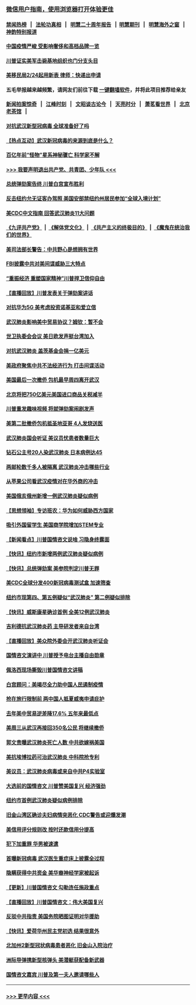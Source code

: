 ### [微信用户指南，使用浏览器打开体验更佳](https://github.com/gfw-breaker/banned-news1/blob/master/indexes/wechat-guide.md?t=0)
#### [禁闻热榜](热点新闻.md?t=0)  &nbsp;&nbsp;|&nbsp;&nbsp; [法轮功真相](https://github.com/gfw-breaker/truth/blob/master/README.md?t=0) &nbsp;&nbsp;|&nbsp;&nbsp; [明慧二十周年报告](https://github.com/gfw-breaker/mh-reports/blob/master/README.md?t=0) &nbsp;&nbsp;|&nbsp;&nbsp;[明慧期刊](https://github.com/gfw-breaker/mh-qikan) &nbsp;&nbsp;|&nbsp;&nbsp; [明慧海外之窗](https://github.com/gfw-breaker/mh-news/blob/master/README.md?t=0) &nbsp;&nbsp;|&nbsp;&nbsp; [神韵特别报道](https://github.com/gfw-breaker/mh-news/blob/master/shenyun.md?t=0)
#### [中国疫情严峻 受影响奢侈和高档品牌一览](../pages/nsc412/n11850319.md?t=02071233) 
#### [川普证实美军击毙基地组织也门分支头目](../pages/nsc412/n11850383.md?t=02071233) 
#### [美移民局2/24起用新表 律师：快递出申请](../pages/nsc412/n11848220.md?t=02071233) 
#### 五毛举报越来越频繁，请网友们前往下载 [一键翻墙软件](https://github.com/gfw-breaker/ssr-accounts)，并将此项目推荐给亲友
#### [新闻拍案惊奇](https://github.com/gfw-breaker/banned-news1/blob/master/pages/link4.md) &nbsp;&nbsp;|&nbsp;&nbsp; [江峰时刻](https://github.com/gfw-breaker/banned-news1/blob/master/pages/link4.md) &nbsp;&nbsp;|&nbsp;&nbsp; [文昭谈古论今](https://github.com/gfw-breaker/banned-news1/blob/master/pages/link4.md) &nbsp;&nbsp;|&nbsp;&nbsp; [天亮时分](https://github.com/gfw-breaker/banned-news1/blob/master/pages/link4.md) &nbsp;&nbsp;|&nbsp;&nbsp; [萧茗看世界](https://github.com/gfw-breaker/banned-news1/blob/master/pages/link4.md) &nbsp;&nbsp;|&nbsp;&nbsp; [北京老茶馆](https://github.com/gfw-breaker/banned-news1/blob/master/pages/link4.md) &nbsp;&nbsp;|&nbsp;&nbsp; 
#### [对抗武汉新型冠病毒 全球准备好了吗](../pages/nsc412/n11850142.md?t=02071233) 
#### [【热点互动】武汉新冠病毒的来源到底是什么？](../pages/nsc412/n11849749.md?t=02071233) 
#### [百亿年前“怪物”星系神秘骤亡 科学家不解](../pages/nsc412/n11849863.md?t=02071233) 
#### [>>> 我要声明退出共产党、共青团、少年队 <<<](https://github.com/begood0513/goodnews/blob/master/quit/letter.md) 
#### [总统弹劾案告终 川普白宫宣布胜利](../pages/nsc412/n11849985.md?t=02071233) 
#### [反击纽约允无证客办驾照  美国安部禁纽约州居民参加“全球入境计划”](../pages/nsc412/n11849828.md?t=02071233) 
#### [美CDC中文指南 回答武汉肺炎11大问题](../pages/nsc412/n11849703.md?t=02071233) 
#### [《九评共产党》](https://github.com/begood0513/9ping.md/blob/master/README.md) &nbsp;|&nbsp; [《解体党文化》](../../../../jtdwh.md/blob/master/README.md)  &nbsp;|&nbsp; [《共产主义的终极目的》](../../../../gczydzjmd.md/blob/master/README.md) &nbsp;|&nbsp; [《魔鬼在统治我们的世界》](../../../../mgztzwmdsj.md/blob/master/README.md) 
#### [美司法部长警告：中共野心是想拥有世界](../pages/nsc412/n11849769.md?t=02071233) 
#### [FBI披露中共对美间谍威胁三大特点](../pages/nsc412/n11849700.md?t=02071233) 
#### [“重振经济 重塑国家精神”川普捍卫信仰自由](../pages/nsc412/n11849641.md?t=02071233) 
#### [【直播回放】川普发表关于弹劾案讲话](../pages/nsc412/n11849472.md?t=02071233) 
#### [对抗华为5G 美考虑投资诺基亚和爱立信](../pages/nsc412/n11849510.md?t=02071233) 
#### [武汉肺炎影响美中贸易协议？姆钦：暂不会](../pages/nsc412/n11849497.md?t=02071233) 
#### [世卫执委会会议 美日欧发声挺台湾加入](../pages/nsc412/n11849433.md?t=02071233) 
#### [对抗武汉肺炎 盖茨基金会捐一亿美元](../pages/nsc412/n11848953.md?t=02071233) 
#### [美政府聚焦中共不法经济行为 打击间谍活动](../pages/nsc412/n11849322.md?t=02071233) 
#### [美国最后一次撤侨 包机最早周四离开武汉](../pages/nsc412/n11849395.md?t=02071233) 
#### [北京将把750亿美元美国进口商品关税减半](../pages/nsc412/n11848896.md?t=02071233) 
#### [川普重发趣味视频 将就弹劾案闹剧发声](../pages/nsc412/n11848715.md?t=02071233) 
#### [美第二批撤侨包机抵圣地亚哥 4人发烧送医](../pages/nsc412/n11847923.md?t=02071233) 
#### [武汉肺炎国会听证 美议员忧患者数量巨大](../pages/nsc412/n11844851.md?t=02071233) 
#### [钻石公主号20人染武汉肺炎 日本病例达45](../pages/nsc412/n11847823.md?t=02071233) 
#### [两邮轮数千多人被隔离 武汉肺炎冲击哪些行业](../pages/nsc412/n11847456.md?t=02071233) 
#### [从苹果公司看武汉疫情对在华外商的冲击](../pages/nsc412/n11847586.md?t=02071233) 
#### [美国俄亥俄州新增一例武汉肺炎疑似病例](../pages/nsc412/n11847714.md?t=02071233) 
#### [【思想领袖】专访班农：华为如何威胁西方国家](../pages/nsc412/n11847306.md?t=02071233) 
#### [吸引外国留学生 美国商学院增加STEM专业](../pages/nsc412/n11847417.md?t=02071233) 
#### [【新闻看点】川普国情咨文说啥 习隐身终露面](../pages/nsc412/n11847016.md?t=02071233) 
#### [【快讯】纽约市新增两例武汉肺炎疑似病例](../pages/nsc412/n11847250.md?t=02071233) 
#### [【快讯】总统弹劾案 美参院判定川普无罪](../pages/nsc412/n11847316.md?t=02071233) 
#### [美CDC全球分发400新冠病毒测试盒 加速筛查](../pages/nsc412/n11847260.md?t=02071233) 
#### [纽约市现第四、第五例疑似“武汉肺炎”   第二例疑似排除](../pages/nsc412/n11847332.md?t=02071233) 
#### [【快讯】威斯康星确诊首例 全美12例武汉肺炎](../pages/nsc412/n11847162.md?t=02071233) 
#### [吉利德抗武汉肺炎药 主导研发者来自台湾](../pages/nsc412/n11847064.md?t=02071233) 
#### [【直播回放】美众院外委会开武汉肺炎听证会](../pages/nsc412/n11846727.md?t=02071233) 
#### [国情咨文演讲中 川普授予电台主播自由勋章](../pages/nsc412/n11846815.md?t=02071233) 
#### [佩洛西现场撕毁川普国情咨文讲稿](../pages/nsc412/n11846724.md?t=02071233) 
#### [白宫顾问：美竭尽全力助中国人民遏制疫情](../pages/nsc412/n11846756.md?t=02071233) 
#### [抢在旅行限制前 两中国人抵夏威夷申请庇护](../pages/nsc412/n11846866.md?t=02071233) 
#### [去年美中贸易逆差降17.6% 五年来最低点](../pages/nsc412/n11846755.md?t=02071233) 
#### [美周三从武汉再接回350名公民 将继续撤侨](../pages/nsc412/n11846705.md?t=02071233) 
#### [郭文贵曝武汉肺炎死亡人数 中共欲嫁祸美国](../pages/nsc412/n11846240.md?t=02071233) 
#### [美抗埃博拉药可治武汉肺炎 中科院抢专利](../pages/nsc412/n11846409.md?t=02071233) 
#### [美议员：武汉肺炎病毒或来自中共P4实验室](../pages/nsc412/n11846043.md?t=02071233) 
#### [大选前的国情咨文 川普赞美国复兴 经济强劲](../pages/nsc412/n11845526.md?t=02071233) 
#### [纽约市首例武汉肺炎疑似病例排除](../pages/nsc412/n11844989.md?t=02071233) 
#### [旧金山湾区确诊夫妇病情突恶化 CDC警告或迎爆发潮](../pages/nsc412/n11845730.md?t=02071233) 
#### [美信用评分规则改  按时还款信用分提高](../pages/nsc412/n11845488.md?t=02071233) 
#### [犯下加重罪 华男被速遣](../pages/nsc412/n11845476.md?t=02071233) 
#### [首曝新冠病毒 武汉医生重症床上披露全过程](../pages/nsc412/n11845150.md?t=02071233) 
#### [隐瞒获得中共资金 美华裔神经学家被起诉](../pages/nsc412/n11844879.md?t=02071233) 
#### [【更新】川普国情咨文 勾勒连任施政重点](../pages/nsc412/n11845223.md?t=02071233) 
#### [【直播回放】川普国情咨文：伟大美国复兴](../pages/nsc412/n11842079.md?t=02071233) 
#### [反驳中共指责 美国务院晒图证明对华援助](../pages/nsc412/n11844859.md?t=02071233) 
#### [【快讯】爱荷华州民主党初选 结果很意外](../pages/nsc412/n11844878.md?t=02071233) 
#### [北加州2新型冠状病毒患者恶化 旧金山入院治疗](../pages/nsc412/n11844842.md?t=02071233) 
#### [洲际导弹携新型核弹头 美潜艇获配备新武器](../pages/nsc412/n11844680.md?t=02071233) 
#### [国情咨文嘉宾 川普及第一夫人邀请哪些人](../pages/nsc412/n11844712.md?t=02071233) 

----
#### [ >>> 更早内容 <<< ](../indexes/nsc412-earlier.md)
